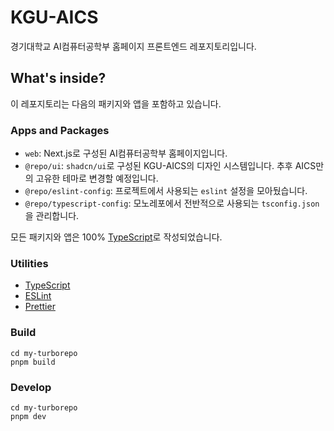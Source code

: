 # KGU-AICS
경기대학교 AI컴퓨터공학부 홈페이지 프론트엔드 레포지토리입니다.

## What's inside?

이 레포지토리는 다음의 패키지와 앱을 포함하고 있습니다.

### Apps and Packages

- `web`: Next.js로 구성된 AI컴퓨터공학부 홈페이지입니다.
- `@repo/ui`: `shadcn/ui`로 구성된 KGU-AICS의 디자인 시스템입니다. 추후 AICS만의 고유한 테마로 변경할 예정입니다.
- `@repo/eslint-config`: 프로젝트에서 사용되는 `eslint` 설정을 모아뒀습니다.
- `@repo/typescript-config`: 모노레포에서 전반적으로 사용되는 `tsconfig.json`을 관리합니다.

모든 패키지와 앱은 100% [TypeScript](https://www.typescriptlang.org/)로 작성되었습니다.

### Utilities

- [TypeScript](https://www.typescriptlang.org/)
- [ESLint](https://eslint.org/)
- [Prettier](https://prettier.io)

### Build

```
cd my-turborepo
pnpm build
```

### Develop

```
cd my-turborepo
pnpm dev
```
